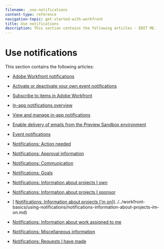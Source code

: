 ```yaml
---
filename: _use-notifications
content-type: reference
navigation-topic: get-started-with-workfront
title: Use notifications
description: This section contains the following articles - EDIT ME.
---
```


# Use notifications

This section contains the following articles:

* [Adobe Workfront notifications](../../workfront-basics/using-notifications/wf-notifications.md) 
* [Activate or deactivate your own event notifications](../../workfront-basics/using-notifications/activate-or-deactivate-your-own-event-notifications.md) 
* [Subscribe to items in Adobe Workfront](../../workfront-basics/using-notifications/subscribe-to-items-in-workfront.md) 
* [In-app notifications overview](../../workfront-basics/using-notifications/in-app-notifications-overview.md) 
* [View and manage in-app notifications](../../workfront-basics/using-notifications/view-and-manage-in-app-notifications.md) 
* [Enable delivery of emails from the Preview Sandbox environment](../../workfront-basics/using-notifications/enable-delivery-emails-from-preview-sandbox-environment.md) 
* [Event notifications](../../workfront-basics/using-notifications/event-notifications.md)

  <!--
  <li data-mc-conditions="QuicksilverOrClassic.Draft mode"><a href="../../workfront-basics/using-notifications/opt-out-of-email-notifications.md" class="MCXref xref" xrefformat="{para}">Opt out of email notifications</a> </li>
  -->

* [Notifications: Action needed](../../workfront-basics/using-notifications/notifications-action-needed.md) 
* [Notifications: Approval information](../../workfront-basics/using-notifications/notifications-approval-information.md) 
* [Notifications: Communication](../../workfront-basics/using-notifications/notifications-communication.md) 
* [Notifications: Goals](../../workfront-basics/using-notifications/notifications-goals.md) 
* [Notifications: Information about projects I own](../../workfront-basics/using-notifications/notifications-information-about-projects-i-own.md) 
* [Notifications: Information about projects I sponsor](../../workfront-basics/using-notifications/notifications-information-about-projects-i-sponsor.md) 
* [ [Notifications: Information about projects I'm on](../../workfront-basics/using-notifications/notifications-information-about-projects-im-on.md)](../../workfront-basics/using-notifications/notifications-information-about-projects-im-on.md) 
* [Notifications: Information about work assigned to me](../../workfront-basics/using-notifications/notifications-information-about-work-assigned-to-me.md) 
* [Notifications: Miscellaneous information](../../workfront-basics/using-notifications/notifications-misc-information.md) 
* [Notifications: Requests I have made](../../workfront-basics/using-notifications/notifications-requests-i-have-made.md)

